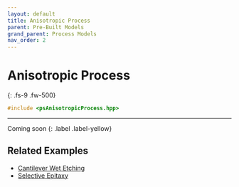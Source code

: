 ```yaml
---
layout: default
title: Anisotropic Process
parent: Pre-Built Models
grand_parent: Process Models
nav_order: 2
---
```


# Anisotropic Process
{: .fs-9 .fw-500}

```c++
#include <psAnisotropicProcess.hpp>
```
---

Coming soon
{: .label .label-yellow}

## Related Examples

* [Cantilever Wet Etching](https://github.com/ViennaTools/ViennaPS/tree/master/examples/cantileverWetEtching)
* [Selective Epitaxy](https://github.com/ViennaTools/ViennaPS/tree/master/examples/selectiveEpitaxy)
